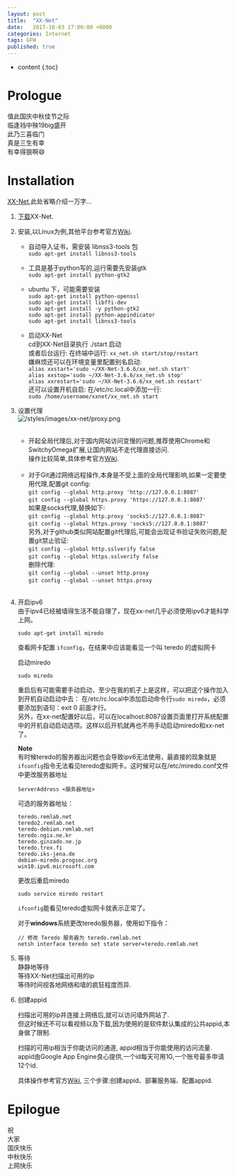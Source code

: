 ```yaml
---
layout: post
title:  "XX-Net"
date:   2017-10-03 17:00:00 +0800
categories: Internet
tags: GFW
published: true
---
```


* content
{:toc}


# Prologue
值此国庆中秋佳节之际<br>
临逢裆中殃19big盛开<br>
此乃三喜临门<br>
真是三生有幸<br>
有幸得狠啊:smile:

# Installation
[XX-Net](https://github.com/XX-net/XX-Net),此处省略介绍一万字...<br>

1.  [下载](https://github.com/XX-net/XX-Net/blob/master/code/default/download.md)XX-Net.

2.  安装,以Linux为例,其他平台参考官方[Wiki](https://github.com/XX-net/XX-Net/wiki).<br>
    * 自动导入证书，需安装 libnss3-tools 包<br>
      `sudo apt-get install libnss3-tools`<br>

    * 工具是基于python写的,运行需要先安装gtk<br>
      `sudo apt-get install python-gtk2`<br>

    * ubuntu 下，可能需要安装<br>
      `sudo apt-get install python-openssl`<br>
      `sudo apt-get install libffi-dev`<br>
      `sudo apt-get install -y python-gtk2`<br>
      `sudo apt-get install python-appindicator`<br>
      `sudo apt-get install libnss3-tools`<br>

    * 启动XX-Net<br>
      cd到XX-Net目录执行 ./start 启动<br>
      或者后台运行: 在终端中运行:
      `xx_net.sh start/stop/restart`<br>
      嫌麻烦还可以在环境变量里配置别名启动:<br>
      `alias xxstart='sudo ~/XX-Net-3.6.6/xx_net.sh start'`<br>
      `alias xxstop='sudo ~/XX-Net-3.6.6/xx_net.sh stop'`<br>
      `alias xxrestart='sudo ~/XX-Net-3.6.6/xx_net.sh restart'`<br>
      还可以设置开机自启: 在/etc/rc.local中添加一行:<br>
      `sudo /home/username/xxnet/xx_net.sh start`<br>

3.  设置代理<br>
      ![/styles/images/xx-net/proxy.png]({{'/styles/images/xx-net/proxy.png'|prepend:site.baseurl}})
    <br><br>

    * 开起全局代理后,对于国内网站访问变慢的问题,推荐使用Chrome和SwitchyOmega扩展,让国内网站不走代理直接访问.<br>
    操作比较简单,具体参考官方[Wiki](https://github.com/XX-net/XX-Net/wiki/%E4%BD%BF%E7%94%A8Chrome%E6%B5%8F%E8%A7%88%E5%99%A8).<br><br>
    * 对于Git通过网络远程操作,本身是不受上面的全局代理影响,如果一定要使用代理,配置git config:<br>
    `git config --global http.proxy 'http://127.0.0.1:8087'`<br>
    `git config --global https.proxy 'https://127.0.0.1:8087'`<br>
    如果是socks代理,替换如下:<br>
    `git config --global http.proxy 'socks5://127.0.0.1:8087'`<br>
    `git config --global https.proxy 'socks5://127.0.0.1:8087'`<br>
    另外,对于github类似网站配置git代理后,可能会出现证书验证失败问题,配置git禁止验证:<br>
    `git config --global http.sslverify false`<br>
    `git config --global https.sslverify false`<br>
    删除代理:<br>
    `git config --global --unset http.proxy`<br>
    `git config --global --unset https.proxy`<br>
    <br>

4.  开启ipv6<br>
    由于ipv4已经被墙得生活不能自理了，现在xx-net几乎必须使用ipv6才能科学上网。
    ```
    sudo apt-get install miredo
    ```
    查看网卡配置 `ifconfig`，在结果中应该能看见一个叫 teredo 的虚拟网卡

    启动miredo
    ```
    sudo miredo
    ```
    重启后有可能需要手动启动，至少在我的机子上是这样，可以把这个操作加入到开机自动启动中去：
    在/etc/rc.local中添加启动命令行`sudo miredo`，必须要添加到语句：exit 0 前面才行。<br>
    另外，在xx-net配置好以后，可以在localhost:8087设置页面里打开系统配置中的开机自动启动选项。这样以后开机就再也不用手动启动miredo和xx-net了。<br>

    **Note**<br>
    有时候teredo的服务器出问题也会导致ipv6无法使用，最直接的现象就是`ifconfig`指令无法看见teredo虚拟网卡。这时候可以在/etc/miredo.conf文件中更改服务器地址 	
    ```
    ServerAddress <服务器地址>
    ```
    可选的服务器地址：
    ```
    teredo.remlab.net
    teredo2.remlab.net
    teredo-debian.remlab.net
    teredo.ngix.ne.kr
    teredo.ginzado.ne.jp
    teredo.trex.fi
    teredo.iks-jena.de
    debian-miredo.progsoc.org
    win10.ipv6.microsoft.com
    ```
    更改后重启miredo
    ```
    sudo service miredo restart
    ```
    `ifconfig`能看见teredo虚拟网卡就表示正常了。  

    对于**windows**系统更改teredo服务器，使用如下指令：  
    ```
    // 修改 Teredo 服务器为 teredo.remlab.net
    netsh interface teredo set state server=teredo.remlab.net
    ```

5.  等待<br>
    静静地等待<br>
    等待XX-Net扫描出可用的ip<br>
    等待时间视各地网络和墙的疯狂程度而异.<br>

6.  创建appid<br>

    扫描出可用的ip并连接上网络后,就可以访问墙外网站了.<br>
    但这时候还不可以看视频以及下载,因为使用的是软件默认集成的公共appid,本身做了限制.<br>

    扫描的可用ip相当于你能访问的通道, appid相当于你能使用的访问流量.<br>
    appid由Google App Engine良心提供,一个id每天可用1G,一个账号最多申请12个id.<br>

    具体操作参考官方[Wiki](https://github.com/XX-net/XX-Net/wiki/how-to-create-my-appids), 三个步骤:创建appid、部署服务端、配置appid.




# Epilogue
祝<br>
大家<br>
国庆快乐<br>
中秋快乐<br>
上网快乐

